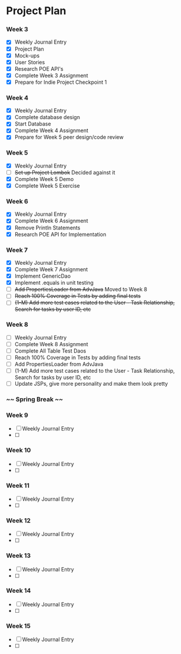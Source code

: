 # Project Plan


### Week 3
- [X] Weekly Journal Entry
- [X] Project Plan
- [X] Mock-ups
- [X] User Stories
- [X] Research POE API's
- [X] Complete Week 3 Assignment
- [X] Prepare for Indie Project Checkpoint 1

### Week 4
- [X] Weekly Journal Entry
- [X] Complete database design
- [X] Start Database
- [X] Complete Week 4 Assignment
- [X] Prepare for Week 5 peer design/code review

### Week 5
- [X] Weekly Journal Entry
- [ ] ~~Set up Project Lombok~~ Decided against it
- [X] Complete Week 5 Demo
- [X] Complete Week 5 Exercise

### Week 6
- [X] Weekly Journal Entry
- [X] Complete Week 6 Assignment
- [X] Remove Println Statements
- [X] Research POE API for Implementation

### Week 7
- [X] Weekly Journal Entry
- [X] Complete Week 7 Assignment
- [X] Implement GenericDao
- [X] Implement .equals in unit testing
- [ ] ~~Add PropertiesLoader from AdvJava~~ Moved to Week 8
- [ ] ~~Reach 100% Coverage in Tests by adding final tests~~
- [ ] ~~(1-M) Add more test cases related to the User - Task Relationship, Search for tasks by user ID, etc~~

### Week 8
- [ ] Weekly Journal Entry
- [ ] Complete Week 8 Assignment
- [ ] Complete All Table Test Daos
- [ ] Reach 100% Coverage in Tests by adding final tests
- [ ] Add PropertiesLoader from AdvJava
- [ ] (1-M) Add more test cases related to the User - Task Relationship, Search for tasks by user ID, etc
- [ ] Update JSPs, give more personality and make them look pretty

### ~~ Spring Break ~~

### Week 9
- [ ] Weekly Journal Entry
- [ ] 

### Week 10
- [ ] Weekly Journal Entry
- [ ] 

### Week 11
- [ ] Weekly Journal Entry
- [ ] 

### Week 12
- [ ] Weekly Journal Entry
- [ ] 

### Week 13
- [ ] Weekly Journal Entry
- [ ] 

### Week 14
- [ ] Weekly Journal Entry
- [ ] 

### Week 15
- [ ] Weekly Journal Entry
- [ ] 

